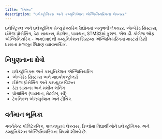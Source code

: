 ```yaml
---
title: "મિલવ"
description: "ઇલેક્ટ્રોનિક્સ અને કમ્યુનિકેશન એન્જિનિયરિંગના લેક્ચરર"
---
```


ઇલેક્ટ્રિકલ અને ઇલેક્ટ્રોનિક મેન્યુફેક્ચરિંગ ઉદ્યોગમાં અનુભવી લેક્ચરર. એમ્બેડેડ સિસ્ટમ્સ, ઈમેજ પ્રોસેસિંગ, ડેટા સાયન્સ, મેટલેબ, પાયથન, STM32માં કુશળ. એલ.ડી. કોલેજ ઓફ એન્જિનિયરિંગ - અમદાવાદથી કમ્યુનિકેશન સિસ્ટમ્સ એન્જિનિયરિંગમાં માસ્ટર્સ ડિગ્રી ધરાવતા મજબૂત શિક્ષણ વ્યાવસાયિક.

## નિપુણતાના ક્ષેત્રો

- ઇલેક્ટ્રોનિક્સ અને કમ્યુનિકેશન એન્જિનિયરિંગ
- એમ્બેડેડ સિસ્ટમ્સ અને માઇક્રોકન્ટ્રોલર્સ
- ઈમેજ પ્રોસેસિંગ અને કમ્પ્યુટર વિઝન
- ડેટા સાયન્સ અને મશીન લર્નિંગ
- પ્રોગ્રામિંગ (પાયથન, મેટલેબ, સી)
- ટેકનિકલ એજ્યુકેશન અને ટીચિંગ

## વર્તમાન ભૂમિકા

ગવર્નમેન્ટ પોલિટેકનિક, પાલનપુરમાં લેક્ચરર, ડિપ્લોમા વિદ્યાર્થીઓને ઇલેક્ટ્રોનિક્સ અને કમ્યુનિકેશન એન્જિનિયરિંગના વિષયો શીખવે છે.
